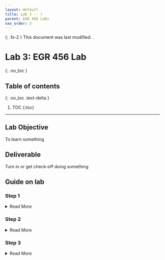 ```yaml
---
layout: default
title: Lab 3 -- ?
parent: EGR 456 Labs
nav_order: 3
---
```


{: .fs-2 }
This document was last modified: <scr id="demo">.

<script>
let text = document.lastModified;
document.getElementById("demo").innerHTML = text;
site.last_edit_timestamp= text;
</script>

# Lab 3: EGR 456 Lab
{: .no_toc }

## Table of contents
{: .no_toc .text-delta }

1. TOC
{:toc}

---

## Lab Objective

To learn something

## Deliverable

Turn in or get check-off doing something

## Guide on lab

### Step 1
<details markdown="block">
<summary>Read More</summary>
start
start
start

start
start

start
start
start

start
start

start
start

</details>


### Step 2
<details markdown="block">
<summary>Read More</summary>
do
do

do
do
do
do

do
do
do

do
do
</details>

### Step 3
<details markdown="block">
<summary>Read More</summary>
that
that
that

that
that

that
that
that
</details>